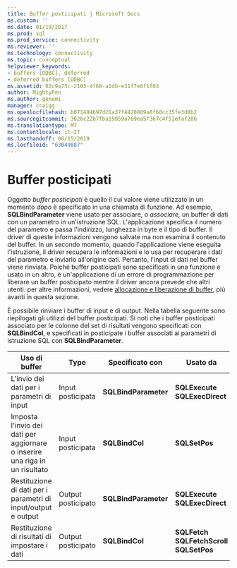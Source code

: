 ```yaml
---
title: Buffer posticipati | Microsoft Docs
ms.custom: ''
ms.date: 01/19/2017
ms.prod: sql
ms.prod_service: connectivity
ms.reviewer: ''
ms.technology: connectivity
ms.topic: conceptual
helpviewer_keywords:
- buffers [ODBC], deferred
- deferred buffers [ODBC]
ms.assetid: 02c9a75c-2103-4f68-a1db-e31f7e0f1f03
author: MightyPen
ms.author: genemi
manager: craigg
ms.openlocfilehash: b071494697d21a37f4420889a8f60cc35fe3d8b2
ms.sourcegitcommit: 3026c22b7fba19059a769ea5f367c4f51efaf286
ms.translationtype: MT
ms.contentlocale: it-IT
ms.lasthandoff: 06/15/2019
ms.locfileid: "63049887"
---
```

# <a name="deferred-buffers"></a>Buffer posticipati
Oggetto *buffer posticipati* è quello il cui valore viene utilizzato in un momento *dopo* è specificato in una chiamata di funzione. Ad esempio, **SQLBindParameter** viene usato per associare, o *associare,* un buffer di dati con un parametro in un'istruzione SQL. L'applicazione specifica il numero del parametro e passa l'indirizzo, lunghezza in byte e il tipo di buffer. Il driver di queste informazioni vengono salvate ma non esamina il contenuto del buffer. In un secondo momento, quando l'applicazione viene eseguita l'istruzione, il driver recupera le informazioni e lo usa per recuperare i dati del parametro e inviarlo all'origine dati. Pertanto, l'input di dati nel buffer viene rinviata. Poiché buffer posticipati sono specificati in una funzione e usato in un altro, è un'applicazione di un errore di programmazione per liberare un buffer posticipato mentre il driver ancora prevede che altri utenti. per altre informazioni, vedere [allocazione e liberazione di buffer](../../../odbc/reference/develop-app/allocating-and-freeing-buffers.md), più avanti in questa sezione.  
  
 È possibile rinviare i buffer di input e di output. Nella tabella seguente sono riepilogati gli utilizzi del buffer posticipati. Si noti che i buffer posticipati associato per le colonne del set di risultati vengono specificati con **SQLBindCol**, e specificati in posticipate i buffer associati ai parametri di istruzione SQL con **SQLBindParameter**.  
  
|Uso di buffer|Type|Specificato con|Usato da|  
|----------------|----------|--------------------|-------------|  
|L'invio dei dati per i parametri di input|Input posticipata|**SQLBindParameter**|**SQLExecute**<br /> **SQLExecDirect**|  
|Imposta l'invio dei dati per aggiornare o inserire una riga in un risultato|Input posticipata|**SQLBindCol**|**SQLSetPos**|  
|Restituzione di dati per i parametri di input/output e output|Output posticipato|**SQLBindParameter**|**SQLExecute**<br /> **SQLExecDirect**|  
|Restituzione di risultati di impostare i dati|Output posticipato|**SQLBindCol**|**SQLFetch**<br /> **SQLFetchScroll SQLSetPos**|
